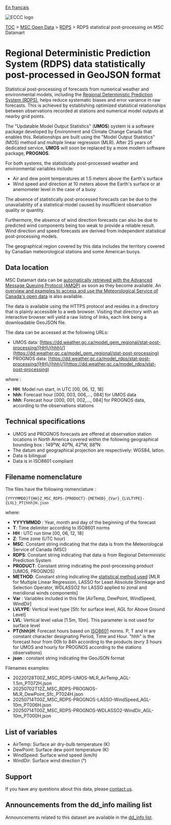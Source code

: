 [En français](readme_rdps-statpostproc-datamart_fr.md)

![ECCC logo](../../img_eccc-logo.png)

[TOC](../../readme_en.md) > [MSC Open Data](../readme_en.md) > [RDPS](readme_rdps_en.md) > RDPS statistical post-processing on MSC Datamart

# Regional Deterministic Prediction System (RDPS) data statistically post-processed in GeoJSON format

Statistical post-processing of forecasts from numerical weather and environmental models, including the [Regional Deterministic Prediction System (RDPS)](readme_rdps_en.md), helps reduce systematic biases and error variance in raw forecasts. This is achieved by establishing optimized statistical relationships between observations recorded at stations and numerical model outputs at nearby grid points.

The "Updatable Model Output Statistics" (**UMOS**) system is a software package developed by Environment and Climate Change Canada that enables this. Relationships are built using the "Model Output Statistics" (MOS) method and multiple linear regression (MLR). After 25 years of dedicated service, **UMOS** will soon be replaced by a more modern software package, **PROGNOS**.

For both systems, the statistically post-processed weather and environmental variables include:

* Air and dew point temperatures at 1.5 meters above the Earth's surface
* Wind speed and direction at 10 meters above the Earth's surface or at anemometer level in the case of a buoy

The absence of statistically post-processed forecasts can be due to the unavailability of a statistical model caused by insufficient observation quality or quantity.

Furthermore, the absence of wind direction forecasts can also be due to predicted wind components being too weak to provide a reliable result. Wind direction and speed forecasts are derived from independent statistical post-processing models.

The geographical region covered by this data includes the territory covered by Canadian meteorological stations and some American buoys.

## Data location 

MSC Datamart data can be [automatically retrieved with the Advanced Message Queuing Protocol (AMQP)](../../msc-datamart/amqp_en.md) as soon as they become available. An [overview and examples to access and use the Meteorological Service of Canada's open data](../../usage/readme_en.md) is also available.

The data is available using the HTTPS protocol and resides in a directory that is plainly accessible to a web browser. Visiting that directory with an interactive browser will yield a raw listing of links, each link being a downloadable GeoJSON file.

The data can be accessed at the following URLs: 

* UMOS data: [https://dd.weather.gc.ca/model_gem_regional/stat-post-processing/{HH}/{hhh}/](https://dd.weather.gc.ca/model_gem_regional/stat-post-processing)
* PROGNOS data: [https://dd.weather.gc.ca/model_rdps/stat-post-processing/{HH}/{hhh}/](https://dd.weather.gc.ca/model_rdps/stat-post-processing)

where :

* __HH__: Model run start, in UTC [00, 06, 12, 18]
* __hhh__: Forecast hour [000, 003, 006,..., 084] for UMOS data
* __hhh__: Forecast hour [000, 001, 002,..., 084] for PROGNOS data, according to the observations stations

## Technical specifications

* UMOS and PROGNOS forecasts are offered at observation station locations in North America covered within the following geographical bounding box : 149⁰W, 40⁰N, 42⁰W, 88⁰N
* The datum and geographical projection are respectively: WGS84, latlon.
* Data is bilingual
* Data is in ISO8601 compliant

## Filename nomenclature 

The files have the following nomenclature :

`{YYYYMMDD}T{HH}Z_MSC_RDPS-{PRODUCT}-{METHOD}_{Var}_{LVLTYPE}-{LVL}_PT{hhh}H.json`

where:

* __YYYYMMDD__ : Year, month and day of the beginning of the forecast
* __T__: Time delimiter according to ISO8601 norms
* __HH__ : UTC run time [00, 06, 12, 18]
* __Z__: Time zone (UTC hour)
* __MSC__: Constant string indicating that the data is from the Meteorologcal Service of Canada (MSC)
* __RDPS__: Constant string indicating that data is from Regional Deterministic Prediction System
* __PRODUCT__: Constant string indicating the post-processing product [UMOS, PROGNOS]
* __METHOD__: Constant string indicating the [statistical method used](https://link.springer.com/book/10.1007/978-0-387-84858-7) [MLR for Multiple Linear Regression, LASSO for Least Absolute Shrinkage and Selection Operator, WDLASSO2 for LASSO applied to zonal and meridional winds components]
* __Var__ : Variables included in this file [AirTemp, DewPoint, WindSpeed, WindDir]
* __LVLYPE__: Vertical level type [Sfc for surface level, AGL for Above Ground Level]
* __LVL__: Vertical level value [1.5m, 10m]. This parameter is not used for surface level
* __PT{hhh}H__: Forecast hours based on [ISO8601](https://en.wikipedia.org/wiki/ISO_8601) norms. P, T and H are constant character designating Period, Time and Hour. "hhh" is the forecast hour from 00h to 84h according to the products (evry 3 hours for UMOS and hourly for PROGNOS according to the stations observations)
* __json__ : constant string indicating the GeoJSON format

Filenames examples: 

* 20220128T00Z_MSC_RDPS-UMOS-MLR_AirTemp_AGL-1.5m_PT072H.json
* 20250702T12Z_MSC_RDPS-PROGNOS-MLR_DewPoint_Sfc_PT024H.json
* 20250714T00Z_MSC_RDPS-PROGNOS-LASSO-WindSpeed_AGL-10m_PT006H.json
* 20250714T00Z_MSC_RDPS-PROGNOS-WDLASSO2-WindDir_AGL-10m_PT000H.json

## List of variables

* AirTemp: Surface air dry-bulb temperature (K)
* DewPoint: Surface dew point temperature (K)
* WindSpeed: Surface wind speed (km/h)
* WindDir: Surface wind direction (°)

## Support

If you have any questions about this data, please [contact us](https://weather.gc.ca/mainmenu/contact_us_e.html).

## Announcements from the dd_info mailing list 

Announcements related to this dataset are available in the [dd_info list](https://comm.collab.science.gc.ca/mailman3/postorius/lists/dd_info/).




